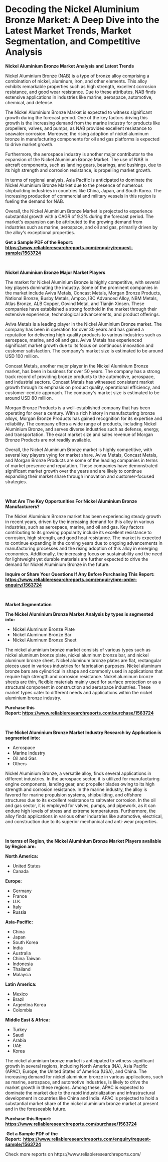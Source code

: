 <p><h1>Decoding the Nickel Aluminium Bronze Market: A Deep Dive into the Latest Market Trends, Market Segmentation, and Competitive Analysis</h1></p><p><strong>Nickel Aluminium Bronze Market Analysis and Latest Trends</strong></p>
<p><p>Nickel Aluminium Bronze (NAB) is a type of bronze alloy comprising a combination of nickel, aluminum, iron, and other elements. This alloy exhibits remarkable properties such as high strength, excellent corrosion resistance, and good wear resistance. Due to these attributes, NAB finds extensive applications in industries like marine, aerospace, automotive, chemical, and defense.</p><p>The Nickel Aluminium Bronze Market is expected to witness significant growth during the forecast period. One of the key factors driving this growth is the increasing demand from the marine industry for products like propellers, valves, and pumps, as NAB provides excellent resistance to seawater corrosion. Moreover, the rising adoption of nickel aluminum bronze in manufacturing components for oil and gas platforms is expected to drive market growth.</p><p>Furthermore, the aerospace industry is another major contributor to the expansion of the Nickel Aluminium Bronze Market. The use of NAB in aircraft components, such as landing gears, bearings, and bushings, due to its high strength and corrosion resistance, is propelling market growth.</p><p>In terms of regional analysis, Asia Pacific is anticipated to dominate the Nickel Aluminium Bronze Market due to the presence of numerous shipbuilding industries in countries like China, Japan, and South Korea. The increasing production of commercial and military vessels in this region is fueling the demand for NAB.</p><p>Overall, the Nickel Aluminium Bronze Market is projected to experience substantial growth with a CAGR of 9.2% during the forecast period. The market's expansion can be attributed to the growing demand from industries such as marine, aerospace, and oil and gas, primarily driven by the alloy's exceptional properties.</p></p>
<p><strong>Get a Sample PDF of the Report:&nbsp; <a href="https://www.reliableresearchreports.com/enquiry/request-sample/1563724">https://www.reliableresearchreports.com/enquiry/request-sample/1563724</a></strong></p>
<p>&nbsp;</p>
<p><strong>Nickel Aluminium Bronze Major Market Players</strong></p>
<p><p>The market for Nickel Aluminium Bronze is highly competitive, with several key players dominating the industry. Some of the prominent companies in the market include Aviva Metals, Concast Metals, Morgan Bronze Products, National Bronze, Busby Metals, Ampco, IBC Advanced Alloy, NBM Metals, Atlas Bronze, ALB Copper, Govind Metal, and Tianjin Xinsen. These companies have established a strong foothold in the market through their extensive experience, technological advancements, and product offerings.</p><p>Aviva Metals is a leading player in the Nickel Aluminium Bronze market. The company has been in operation for over 30 years and has gained a reputation for delivering high-quality products to various industries such as aerospace, marine, and oil and gas. Aviva Metals has experienced significant market growth due to its focus on continuous innovation and customer satisfaction. The company's market size is estimated to be around USD 100 million.</p><p>Concast Metals, another major player in the Nickel Aluminium Bronze market, has been in business for over 50 years. The company has a strong track record of providing bronze products to the automotive, aerospace, and industrial sectors. Concast Metals has witnessed consistent market growth through its emphasis on product quality, operational efficiency, and customer-centric approach. The company's market size is estimated to be around USD 80 million.</p><p>Morgan Bronze Products is a well-established company that has been operating for over a century. With a rich history in manufacturing bronze alloys, Morgan Bronze Products has gained recognition for its expertise and reliability. The company offers a wide range of products, including Nickel Aluminium Bronze, and serves diverse industries such as defense, energy, and transportation. The exact market size and sales revenue of Morgan Bronze Products are not readily available.</p><p>Overall, the Nickel Aluminium Bronze market is highly competitive, with several key players vying for market share. Aviva Metals, Concast Metals, and Morgan Bronze Products are some of the leading companies in terms of market presence and reputation. These companies have demonstrated significant market growth over the years and are likely to continue expanding their market share through innovation and customer-focused strategies.</p></p>
<p>&nbsp;</p>
<p><strong>What Are The Key Opportunities For Nickel Aluminium Bronze Manufacturers?</strong></p>
<p><p>The Nickel Aluminium Bronze market has been experiencing steady growth in recent years, driven by the increasing demand for this alloy in various industries, such as aerospace, marine, and oil and gas. Key factors contributing to its growing popularity include its excellent resistance to corrosion, high strength, and good heat resistance. The market is expected to continue expanding in the coming years due to ongoing advancements in manufacturing processes and the rising adoption of this alloy in emerging economies. Additionally, the increasing focus on sustainability and the need for lightweight yet durable materials are further expected to drive the demand for Nickel Aluminium Bronze in the future.</p></p>
<p><strong>Inquire or Share Your Questions If Any Before Purchasing This Report: <a href="https://www.reliableresearchreports.com/enquiry/pre-order-enquiry/1563724">https://www.reliableresearchreports.com/enquiry/pre-order-enquiry/1563724</a></strong></p>
<p>&nbsp;</p>
<p><strong>Market Segmentation</strong></p>
<p><strong>The Nickel Aluminium Bronze Market Analysis by types is segmented into:</strong></p>
<p><ul><li>Nickel Aluminum Bronze Plate</li><li>Nickel Aluminum Bronze Bar</li><li>Nickel Aluminum Bronze Sheet</li></ul></p>
<p><p>The nickel aluminium bronze market consists of various types such as nickel aluminum bronze plate, nickel aluminum bronze bar, and nickel aluminum bronze sheet. Nickel aluminum bronze plates are flat, rectangular pieces used in various industries for fabrication purposes. Nickel aluminum bronze bars are cylindrical in shape and commonly used in applications that require high strength and corrosion resistance. Nickel aluminum bronze sheets are thin, flexible materials mainly used for surface protection or as a structural component in construction and aerospace industries. These market types cater to different needs and applications within the nickel aluminium bronze industry.</p></p>
<p><strong>Purchase this Report:&nbsp;<a href="https://www.reliableresearchreports.com/purchase/1563724">https://www.reliableresearchreports.com/purchase/1563724</a></strong></p>
<p>&nbsp;</p>
<p><strong>The Nickel Aluminium Bronze Market Industry Research by Application is segmented into:</strong></p>
<p><ul><li>Aerospace</li><li>Marine Industry</li><li>Oil and Gas</li><li>Others</li></ul></p>
<p><p>Nickel Aluminium Bronze, a versatile alloy, finds several applications in different industries. In the aerospace sector, it is utilized for manufacturing engine components, landing gear, and propeller blades owing to its high strength and corrosion resistance. In the marine industry, the alloy is favored for marine propulsion systems, shipbuilding, and offshore structures due to its excellent resistance to saltwater corrosion. In the oil and gas sector, it is employed for valves, pumps, and pipework, as it can endure high levels of stress and extreme temperatures. Furthermore, the alloy finds applications in various other industries like automotive, electrical, and construction due to its superior mechanical and anti-wear properties.</p></p>
<p>&nbsp;</p>
<p><strong>In terms of Region, the Nickel Aluminium Bronze Market Players available by Region are:</strong></p>
<p>
    <p> <strong> North America: </strong>
        <ul>
            <li>United States</li>
            <li>Canada</li>
        </ul>
        </p> 
    <p> <strong> Europe: </strong>
        <ul>
            <li>Germany</li>
            <li>France</li>
            <li>U.K.</li>
            <li>Italy</li>
            <li>Russia</li>
        </ul>
        </p> 
    <p> <strong> Asia-Pacific: </strong>
        <ul>
            <li>China</li>
            <li>Japan</li>
            <li>South Korea</li>
            <li>India</li>
            <li>Australia</li>
            <li>China Taiwan</li>
            <li>Indonesia</li>
            <li>Thailand</li>
            <li>Malaysia</li>
        </ul>
        </p> 
    <p> <strong> Latin America: </strong>
        <ul>
            <li>Mexico</li>
            <li>Brazil</li>
            <li>Argentina Korea</li>
            <li>Colombia</li>
        </ul>
        </p> 
    <p> <strong> Middle East & Africa: </strong>
        <ul>
            <li>Turkey</li>
            <li>Saudi</li>
            <li>Arabia</li>
            <li>UAE</li>
            <li>Korea</li>
        </ul>
    </p>
    </p>
<p><p>The nickel aluminium bronze market is anticipated to witness significant growth in several regions, including North America (NA), Asia Pacific (APAC), Europe, the United States of America (USA), and China. The increasing demand for nickel aluminium bronze in various applications, such as marine, aerospace, and automotive industries, is likely to drive the market growth in these regions. Among these, APAC is expected to dominate the market due to the rapid industrialization and infrastructural development in countries like China and India. APAC is projected to hold a substantial market share of the nickel aluminium bronze market at present and in the foreseeable future.</p></p>
<p><strong>Purchase this Report: <a href="https://www.reliableresearchreports.com/purchase/1563724">https://www.reliableresearchreports.com/purchase/1563724</a></strong></p>
<p>&nbsp;<strong>Get a Sample PDF of the Report:&nbsp;&nbsp;<a href="https://www.reliableresearchreports.com/enquiry/request-sample/1563724">https://www.reliableresearchreports.com/enquiry/request-sample/1563724</a></strong></p>
<p><strong></strong></p>
<p>Check more reports on https://www.reliableresearchreports.com/</p>